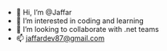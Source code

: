 - 👋 Hi, I’m @Jaffar
- 👀 I’m interested in coding and learning
- 💞️ I’m looking to collaborate with .net teams
- 📫 jaffardev87@gmail.com

